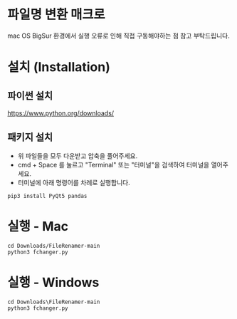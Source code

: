 # 파일명 변환 매크로

mac OS BigSur 환경에서 실행 오류로 인해 직접 구동해야하는 점 참고 부탁드립니다.

# 설치 (Installation)

## 파이썬 설치

https://www.python.org/downloads/

## 패키지 설치

- 위 파일들을 모두 다운받고 압축을 풀어주세요.
- cmd + Space 를 눌르고 "Terminal" 또는 "터미널"을 검색하여 터미널을 열어주세요.
- 터미널에 아래 명령어를 차례로 실행합니다.

```
pip3 install PyQt5 pandas
```

# 실행 - Mac

```
cd Downloads/FileRenamer-main
python3 fchanger.py
```

# 실행 - Windows

```
cd Downloads\FileRenamer-main
python3 fchanger.py
```
